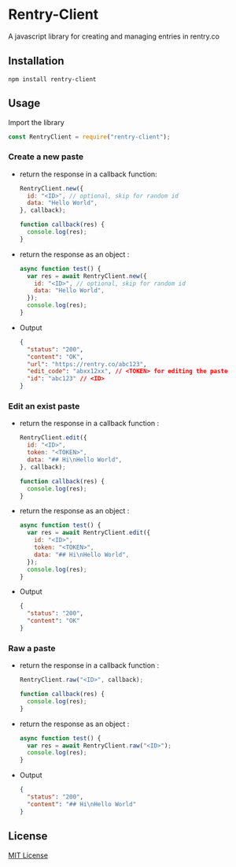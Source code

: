 # Rentry-Client

A javascript library for creating and managing entries in rentry.co

## Installation

```
npm install rentry-client
```

## Usage

Import the library

```javascript
const RentryClient = require("rentry-client");
```

### Create a new paste

- return the response in a callback function:
  ```javascript
  RentryClient.new({
    id: "<ID>", // optional, skip for random id
    data: "Hello World",
  }, callback);

  function callback(res) {
    console.log(res);
  }
  ```
- return the response as an object :
  ```javascript
  async function test() {
    var res = await RentryClient.new({
      id: "<ID>", // optional, skip for random id
      data: "Hello World",
    });
    console.log(res);
  }
  ```
- Output
  ```json
  {
    "status": "200",
    "content": "OK",
    "url": "https://rentry.co/abc123",
    "edit_code": "abxx12xx", // <TOKEN> for editing the paste
    "id": "abc123" // <ID>
  }
  ```

### Edit an exist paste

- return the response in a callback function :
  ```javascript
  RentryClient.edit({
    id: "<ID>",
    token: "<TOKEN>",
    data: "## Hi\nHello World",
  }, callback);

  function callback(res) {
    console.log(res);
  }
  ```
- return the response as an object :
  ```javascript
  async function test() {
    var res = await RentryClient.edit({
      id: "<ID>",
      token: "<TOKEN>",
      data: "## Hi\nHello World",
    });
    console.log(res);
  }
  ```
- Output
  ```json
  {
    "status": "200",
    "content": "OK"
  }
  ```

### Raw a paste

- return the response in a callback function :
  ```javascript
  RentryClient.raw("<ID>", callback);

  function callback(res) {
    console.log(res);
  }
  ```
- return the response as an object :
  ```javascript
  async function test() {
    var res = await RentryClient.raw("<ID>");
    console.log(res);
  }
  ```
- Output

  ```json
  {
    "status": "200",
    "content": "## Hi\nHello World"
  }
  ```
  
## License
[MIT License](./LICENSE)